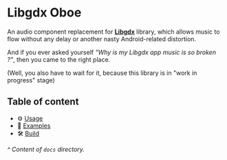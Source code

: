 # Libgdx Oboe

An audio component replacement for [**Libgdx**][libgdx] library, which allows music to flow without any delay or another nasty Android-related distortion. 

And if you ever asked yourself *"Why is my Libgdx app music is so broken ?"*, then you came to the right place.

(Well, you also have to wait for it, because this library is in "work in progress" stage) 

## Table of content

- ⚙️ [Usage][usage]
- 🎹 [Examples][examples]
- 🛠 [Build][build]

*^ Content of `docs` directory.*

[libgdx]: https://github.com/libgdx/libgdx
[usage]: /docs/Usage.md
[examples]: /docs/Examples.md
[build]: /docs/Build.md
